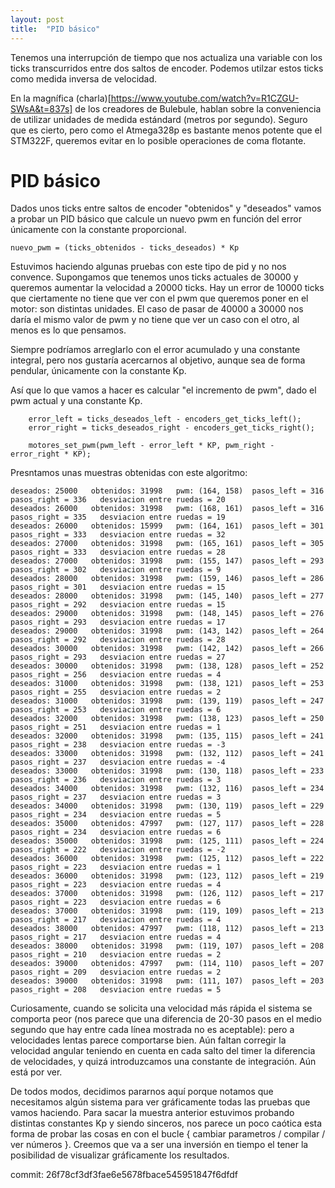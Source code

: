 ```yaml
---
layout: post
title:  "PID básico"
---
```

Tenemos una interrupción de tiempo que nos actualiza una variable con los ticks
transcurridos entre dos saltos de encoder. Podemos utilzar estos ticks como
medida inversa de velocidad.

En la magnífica (charla)[https://www.youtube.com/watch?v=R1CZGU-SWsA&t=837s]
de los creadores de Bulebule, hablan sobre la conveniencia de utilizar unidades
de medida estándard (metros por segundo). Seguro que es cierto, pero como
el Atmega328p es bastante menos potente que el STM322F, queremos evitar en lo posible
operaciones de coma flotante. 

# PID básico

Dados unos ticks entre saltos de encoder "obtenidos" y "deseados" vamos a probar
un PID básico que calcule un nuevo pwm en función del error únicamente con la constante proporcional.
```
nuevo_pwm = (ticks_obtenidos - ticks_deseados) * Kp
```

Estuvimos haciendo algunas pruebas con este tipo de pid y no nos convence. Supongamos
que tenemos unos ticks actuales de 30000 y queremos aumentar la velocidad a 20000 ticks.
Hay un error de 10000 ticks que ciertamente no tiene que ver con el pwm que queremos poner
en el motor: son distintas unidades. El caso de pasar de 40000 a 30000 nos daría el mismo
valor de pwm y no tiene que ver un caso con el otro, al menos es lo que pensamos.

Siempre podríamos arreglarlo con el error acumulado y una constante integral, pero
nos gustaría acercarnos al objetivo, aunque sea de forma pendular,  únicamente con la constante Kp.

Así que lo que vamos a hacer es calcular "el incremento de pwm", dado el pwm actual
y una constante Kp.
```
    error_left = ticks_deseados_left - encoders_get_ticks_left();
    error_right = ticks_deseados_right - encoders_get_ticks_right();

    motores_set_pwm(pwm_left - error_left * KP, pwm_right - error_right * KP);
```

Presntamos unas muestras obtenidas con este algoritmo:

```
deseados: 25000   obtenidos: 31998   pwm: (164, 158)  pasos_left = 316   pasos_right = 336   desviacion entre ruedas = 20 
deseados: 26000   obtenidos: 31998   pwm: (168, 161)  pasos_left = 316   pasos_right = 335   desviacion entre ruedas = 19 
deseados: 26000   obtenidos: 15999   pwm: (164, 161)  pasos_left = 301   pasos_right = 333   desviacion entre ruedas = 32 
deseados: 27000   obtenidos: 31998   pwm: (165, 161)  pasos_left = 305   pasos_right = 333   desviacion entre ruedas = 28 
deseados: 27000   obtenidos: 31998   pwm: (155, 147)  pasos_left = 293   pasos_right = 302   desviacion entre ruedas = 9 
deseados: 28000   obtenidos: 31998   pwm: (159, 146)  pasos_left = 286   pasos_right = 301   desviacion entre ruedas = 15 
deseados: 28000   obtenidos: 31998   pwm: (145, 140)  pasos_left = 277   pasos_right = 292   desviacion entre ruedas = 15 
deseados: 29000   obtenidos: 31998   pwm: (148, 145)  pasos_left = 276   pasos_right = 293   desviacion entre ruedas = 17 
deseados: 29000   obtenidos: 31998   pwm: (143, 142)  pasos_left = 264   pasos_right = 292   desviacion entre ruedas = 28 
deseados: 30000   obtenidos: 31998   pwm: (142, 142)  pasos_left = 266   pasos_right = 293   desviacion entre ruedas = 27 
deseados: 30000   obtenidos: 31998   pwm: (138, 128)  pasos_left = 252   pasos_right = 256   desviacion entre ruedas = 4 
deseados: 31000   obtenidos: 31998   pwm: (138, 121)  pasos_left = 253   pasos_right = 255   desviacion entre ruedas = 2 
deseados: 31000   obtenidos: 31998   pwm: (139, 119)  pasos_left = 247   pasos_right = 253   desviacion entre ruedas = 6 
deseados: 32000   obtenidos: 31998   pwm: (138, 123)  pasos_left = 250   pasos_right = 251   desviacion entre ruedas = 1 
deseados: 32000   obtenidos: 31998   pwm: (135, 115)  pasos_left = 241   pasos_right = 238   desviacion entre ruedas = -3 
deseados: 33000   obtenidos: 31998   pwm: (132, 112)  pasos_left = 241   pasos_right = 237   desviacion entre ruedas = -4 
deseados: 33000   obtenidos: 31998   pwm: (130, 118)  pasos_left = 233   pasos_right = 236   desviacion entre ruedas = 3 
deseados: 34000   obtenidos: 31998   pwm: (132, 116)  pasos_left = 234   pasos_right = 237   desviacion entre ruedas = 3 
deseados: 34000   obtenidos: 31998   pwm: (130, 119)  pasos_left = 229   pasos_right = 234   desviacion entre ruedas = 5 
deseados: 35000   obtenidos: 47997   pwm: (127, 117)  pasos_left = 228   pasos_right = 234   desviacion entre ruedas = 6 
deseados: 35000   obtenidos: 31998   pwm: (125, 111)  pasos_left = 224   pasos_right = 222   desviacion entre ruedas = -2 
deseados: 36000   obtenidos: 31998   pwm: (125, 112)  pasos_left = 222   pasos_right = 223   desviacion entre ruedas = 1 
deseados: 36000   obtenidos: 31998   pwm: (123, 112)  pasos_left = 219   pasos_right = 223   desviacion entre ruedas = 4 
deseados: 37000   obtenidos: 31998   pwm: (126, 112)  pasos_left = 217   pasos_right = 223   desviacion entre ruedas = 6 
deseados: 37000   obtenidos: 31998   pwm: (119, 109)  pasos_left = 213   pasos_right = 217   desviacion entre ruedas = 4 
deseados: 38000   obtenidos: 47997   pwm: (118, 112)  pasos_left = 213   pasos_right = 217   desviacion entre ruedas = 4 
deseados: 38000   obtenidos: 31998   pwm: (119, 107)  pasos_left = 208   pasos_right = 210   desviacion entre ruedas = 2 
deseados: 39000   obtenidos: 47997   pwm: (114, 110)  pasos_left = 207   pasos_right = 209   desviacion entre ruedas = 2 
deseados: 39000   obtenidos: 31998   pwm: (111, 107)  pasos_left = 203   pasos_right = 208   desviacion entre ruedas = 5 
```

Curiosamente, cuando se solicita una velocidad más rápida el sistema se comporta peor (nos parece que una diferencia
de 20-30 pasos en el medio segundo que hay entre cada línea mostrada no es aceptable): pero a velocidades lentas parece
comportarse bien. Aún faltan corregir la velocidad angular teniendo en cuenta en cada salto del timer la diferencia
de velocidades, y quizá introduzcamos una constante de integración. Aún está por ver.

De todos modos, decidimos pararnos aquí porque notamos que necesitamos algún sistema para ver gráficamente todas las
pruebas que vamos haciendo. Para sacar la muestra anterior estuvimos probando distintas constantes Kp y siendo sinceros,
nos parece un poco caótica esta forma de probar las cosas en con el bucle { cambiar parametros / compilar / ver números }.
Creemos que va a ser una inversión en tiempo el tener la posibilidad de visualizar gráficamente los resultados.

commit: 26f78cf3df3fae6e5678fbace545951847f6dfdf
